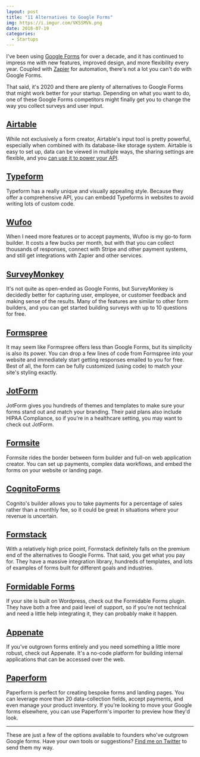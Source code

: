 ```yaml
---
layout: post
title: "11 Alternatives to Google Forms"
img: https://i.imgur.com/VK5SMVk.png
date: 2018-07-19
categories: 
  - Startups
---
```


I've been using [Google Forms](https://www.google.com/forms/about/) for over a decade, and it has continued to impress me with new features, improved design, and more flexibility every year. Coupled with [Zapier](https://zapier.com/) for automation, there's not a lot you can't do with Google Forms.

That said, it's 2020 and there are plenty of alternatives to Google Forms that might work better for your startup. Depending on what you want to do, one of these Google Forms competitors might finally get you to change the way you collect surveys and user input.

## [Airtable](https://airtable.com/invite/r/4EaSmQNr)

While not exclusively a form creator, Airtable's input tool is pretty powerful, especially when combined with its database-like storage system. Airtable is easy to set up, data can be viewed in multiple ways, the sharing settings are flexible, and you [can use it to power your API](/posts/using-airtable-as-an-api).

## [Typeform](http://typeform.com/)

Typeform has a really unique and visually appealing style. Because they offer a comprehensive API, you can embedd Typeforms in websites to avoid writing lots of custom code.

## [Wufoo](https://www.wufoo.com/)

When I need more features or to accept payments, Wufoo is my go-to form builder. It costs a few bucks per month, but with that you can collect thousands of responses, connect with Stripe and other payment systems, and still get integrations with Zapier and other services.

## [SurveyMonkey](https://www.surveymonkey.com/)

It's not quite as open-ended as Google Forms, but SurveyMonkey is decidedly better for capturing user, employee, or customer feedback and making sense of the results. Many of the features are similar to other form builders, and you can get started building surveys with up to 10 questions for free.

## [Formspree](https://formspree.io/)

It may seem like Formspree offers less than Google Forms, but its simplicity is also its power. You can drop a few lines of code from Formspree into your website and immediately start getting responses emailed to you for free. Best of all, the form can be fully customized (using code) to match your site's styling exactly.

## [JotForm](https://www.jotform.com/)

JotForm gives you hundreds of themes and templates to make sure your forms stand out and match your branding. Their paid plans also include HIPAA Compliance, so if you're in a healthcare setting, you may want to check out JotForm.

## [Formsite](https://www.formsite.com/)

Formsite rides the border between form builder and full-on web application creator. You can set up payments, complex data workflows, and embed the forms on your website or landing page.

## [CognitoForms](https://www.cognitoforms.com/)

Cognito's builder allows you to take payments for a percentage of sales rather than a monthly fee, so it could be great in situations where your revenue is uncertain.

## [Formstack](https://www.formstack.com/)

With a relatively high price point, Formstack definitely falls on the premium end of the alternatives to Google Forms. That said, you get what you pay for. They have a massive integration library, hundreds of templates, and lots of examples of forms built for different goals and industries.

## [Formidable Forms](https://formidableforms.com/)

If your site is built on Wordpress, check out the Formidable Forms plugin. They have both a free and paid level of support, so if you're not technical and need a little help integrating it, they can probably make it happen.

## [Appenate](https://www.appenate.com/)

If you've outgrown forms entirely and you need something a little more robust, check out Appenate. It's a no-code platform for building internal applications that can be accessed over the web.

## [Paperform](https://paperform.co/)
Paperform is perfect for creating bespoke forms and landing pages. You can leverage more than 20 data-collection fields, accept payments, and even manage your product inventory. If you're looking to move your Google forms elsewhere, you can use Paperform's importer to preview how they'd look.

-----

These are just a few of the options available to founders who've outgrown Google forms. Have your own tools or suggestions? [Find me on Twitter](https://twitter.com/karllhughes) to send them my way.
